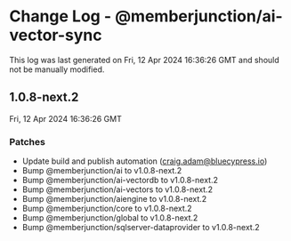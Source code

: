 # Change Log - @memberjunction/ai-vector-sync

This log was last generated on Fri, 12 Apr 2024 16:36:26 GMT and should not be manually modified.

<!-- Start content -->

## 1.0.8-next.2

Fri, 12 Apr 2024 16:36:26 GMT

### Patches

- Update build and publish automation (craig.adam@bluecypress.io)
- Bump @memberjunction/ai to v1.0.8-next.2
- Bump @memberjunction/ai-vectordb to v1.0.8-next.2
- Bump @memberjunction/ai-vectors to v1.0.8-next.2
- Bump @memberjunction/aiengine to v1.0.8-next.2
- Bump @memberjunction/core to v1.0.8-next.2
- Bump @memberjunction/global to v1.0.8-next.2
- Bump @memberjunction/sqlserver-dataprovider to v1.0.8-next.2
